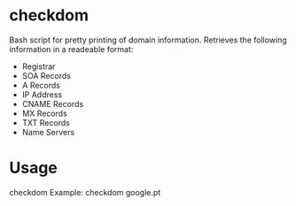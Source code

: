 # checkdom
Bash script for pretty printing of domain information. Retrieves the following information in a readeable format:
* Registrar
* SOA Records
* A Records
* IP Address
* CNAME Records
* MX Records
* TXT Records
* Name Servers

# Usage
checkdom <domain>
Example: checkdom google.pt
